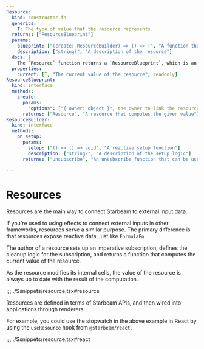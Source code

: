 ```yaml
---
Resource:
  kind: constructor-fn
  generics:
    T: The type of value that the resource represents.
  returns: ["ResourceBlueprint"]
  params:
    blueprint: ["(create: ResourceBuilder) => () => T", "A function that sets up a resource and returns a  function that computes the current value of the resource"]
    description: ["string?", "A description of the resource"]
  docs: |
    The `Resource` function returns a `ResourceBlueprint`, which is an **unlinked** resource. You call `create()` on the blueprint with an owner to instantiate the resource and link its lifetime to the specified owner object.
  properties:
    current: [T, "The current value of the resource", readonly]
ResourceBlueprint:
  kind: interface
  methods:
    create:
      params:
        "options": ["{ owner: object }", the owner to link the resource to]
      returns: ["Resource", "A resource that computes the given value"]
ResourceBuilder:
  kind: interface
  methods:
    on.setup:
      params:
        setup: ["() => () => void", "A reactive setup function"]
        description: ["string?", "A description of the setup logic"]
      returns: ["Unsubscribe", "An unsubscribe function that can be used to stop the setup function from being called again"]

---
```


<Api>

# Resources

Resources are the main way to connect Starbeam to external input data.

If you're used to using effects to connect external inputs in other frameworks, resources serve a
similar purpose. The primary difference is that resources expose reactive data, just like
`FormulaFn`.

The author of a resource sets up an imperative subscription, defines the cleanup logic for the
subscription, and returns a function that computes the current value of the resource.

As the resource modifies its internal cells, the value of the resource is always up to date with the
result of the computation.

;;; ./$snippets/resource.tsx#resource

Resources are defined in terms of Starbeam APIs, and then wired into applications through renderers.

For example, you could use the stopwatch in the above example in React by using the `useResource`
hook from `@starbeam/react`.

;;; ./$snippets/resource.tsx#react

</Api>